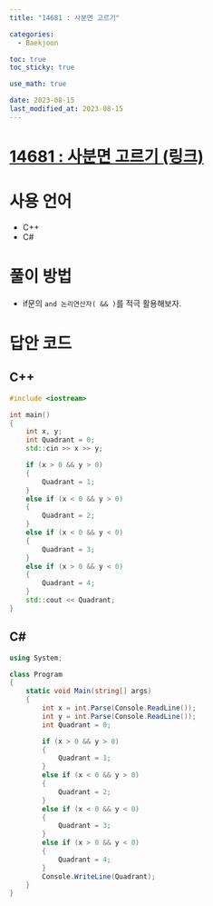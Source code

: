 ```yaml
---
title: "14681 : 사분면 고르기" 

categories:
  - Baekjoon

toc: true
toc_sticky: true

use_math: true

date: 2023-08-15
last_modified_at: 2023-08-15
---
```


# [14681 : 사분면 고르기 (링크)](https://www.acmicpc.net/problem/14681)

# 사용 언어
- C++
- C#

# 풀이 방법
- if문의 `and 논리연산자( && )`를 적극 활용해보자.

# 답안 코드

## C++

```cpp
#include <iostream>

int main()
{
    int x, y;
    int Quadrant = 0;
    std::cin >> x >> y;

    if (x > 0 && y > 0)
    {
        Quadrant = 1;
    }
    else if (x < 0 && y > 0)
    {
        Quadrant = 2;
    }
    else if (x < 0 && y < 0)
    {
        Quadrant = 3;
    }
    else if (x > 0 && y < 0)
    {
        Quadrant = 4;
    }
    std::cout << Quadrant;
}
```

## C#

```cs
using System;

class Program
{
    static void Main(string[] args)
    {
        int x = int.Parse(Console.ReadLine());
        int y = int.Parse(Console.ReadLine());
        int Quadrant = 0;

        if (x > 0 && y > 0)
        {
            Quadrant = 1;
        }
        else if (x < 0 && y > 0)
        {
            Quadrant = 2;
        }
        else if (x < 0 && y < 0)
        {
            Quadrant = 3;
        }
        else if (x > 0 && y < 0)
        {
            Quadrant = 4;
        }
        Console.WriteLine(Quadrant);
    }
}
```
